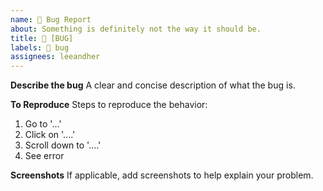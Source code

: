 ```yaml
---
name: 🐛 Bug Report
about: Something is definitely not the way it should be.
title: 🐛 [BUG]
labels: 🐛 bug
assignees: leeandher
---
```


 <!-- 
Hey there, welcome to the repo! I take it you've seen something that's completely wrong on my site, and that's super embarrassing for me, so please fill out this template so I can get working on that.
-->

**Describe the bug**
A clear and concise description of what the bug is.

**To Reproduce**
Steps to reproduce the behavior:

1. Go to '...'
2. Click on '....'
3. Scroll down to '....'
4. See error

**Screenshots**
If applicable, add screenshots to help explain your problem.
